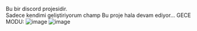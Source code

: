 Bu bir discord projesidir. </br>
Sadece kendimi geliştiriyorum champ
Bu proje hala devam ediyor...
GECE MODU:
![image](https://github.com/Alpemi52/Discord-WindowsApp/assets/97763635/69e3cf70-d370-4218-9dd1-1cb7dfba6421)
![image](https://github.com/Alpemi52/Discord-WindowsApp/assets/97763635/8ded8066-da3e-4304-b64b-09e7d5b5a90b)


